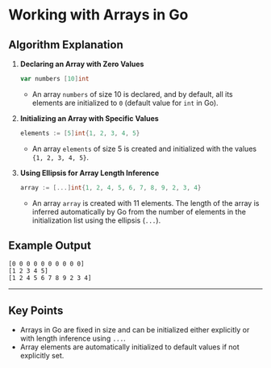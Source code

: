 # **Working with Arrays in Go**

## **Algorithm Explanation**

1. **Declaring an Array with Zero Values**
   ```go
   var numbers [10]int
   ```
   - An array `numbers` of size 10 is declared, and by default, all its elements are initialized to `0` (default value for `int` in Go).
   
2. **Initializing an Array with Specific Values**
   ```go
   elements := [5]int{1, 2, 3, 4, 5}
   ```
   - An array `elements` of size 5 is created and initialized with the values `{1, 2, 3, 4, 5}`.

3. **Using Ellipsis for Array Length Inference**
   ```go
   array := [...]int{1, 2, 4, 5, 6, 7, 8, 9, 2, 3, 4}
   ```
   - An array `array` is created with 11 elements. The length of the array is inferred automatically by Go from the number of elements in the initialization list using the ellipsis (`...`).

## **Example Output**
```
[0 0 0 0 0 0 0 0 0 0]
[1 2 3 4 5]
[1 2 4 5 6 7 8 9 2 3 4]
```

---

## **Key Points**
- Arrays in Go are fixed in size and can be initialized either explicitly or with length inference using `...`.
- Array elements are automatically initialized to default values if not explicitly set.